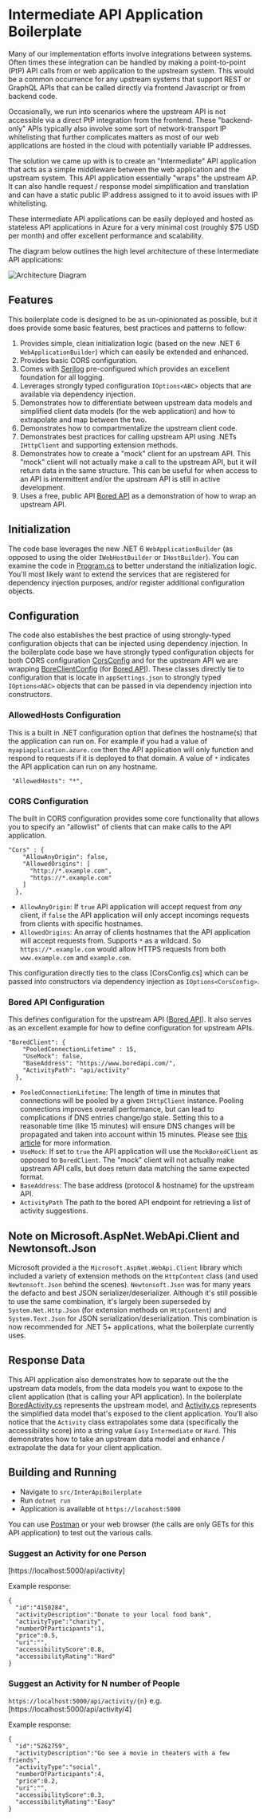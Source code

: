 # Intermediate API Application Boilerplate

Many of our implementation efforts involve integrations between systems.  Often times these integration can be handled by making a point-to-point (PtP) API calls from or web application to the upstream system.  This would be a common occurrence for any upstream systems that support REST or GraphQL APIs that can be called directly via frontend Javascript or from backend code.

Occasionally, we run into scenarios where the upstream API is not accessible via a direct PtP integration from the frontend.  These "backend-only" APIs typically also involve some sort of network-transport IP whitelisting that further complicates matters as most of our web applications are hosted in the cloud with potentially variable IP addresses.

The solution we came up with is to create an "Intermediate" API application that acts as a simple middleware between the web application and the upstream system. This API application essentially "wraps" the upstream AP. It can also handle request / response model simplification and translation and can have a static public IP address assigned to it to avoid issues with IP whitelisting.

These intermediate API applications can be easily deployed and hosted as stateless API applications in Azure for a very minimal cost (roughly $75 USD per month) and offer excellent performance and scalability.

The diagram below outlines the high level architecture of these Intermediate API applications:

![Architecture Diagram](https://github.com/rstrube/dotnet-inter-api-boilerplate/blob/main/doc/img/intermediate-api-app-architecture.png)

## Features

This boilerplate code is designed to be as un-opinionated as possible, but it does provide some basic features, best practices and patterns to follow:

1. Provides simple, clean initialization logic (based on the new .NET 6 `WebApplicationBuilder`) which can easily be extended and enhanced.
2. Provides basic CORS configuration.
3. Comes with [Serilog](https://serilog.net/) pre-configured which provides an excellent foundation for all logging.
4. Leverages strongly typed configuration `IOptions<ABC>` objects that are available via dependency injection.
5. Demonstrates how to differentiate between upstream data models and simplified client data models (for the web application) and how to extrapolate and map between the two.
6. Demonstrates how to compartmentalize the upstream client code.
7. Demonstrates best practices for calling upstream API using .NETs `IHttpClient` and supporting extension methods.
8. Demonstrates how to create a "mock" client for an upstream API.  This "mock" client will not actually make a call to the upstream API, but it will return data in the same structure.  This can be useful for when access to an API is intermittent and/or the upstream API is still in active development.
9. Uses a free, public API [Bored API](https://www.boredapi.com/) as a demonstration of how to wrap an upstream API.

## Initialization

The code base leverages the new .NET 6 `WebApplicationBuilder` (as opposed to using the older `IWebHostBuilder` or `IHostBuilder`).  You can examine the code in [Program.cs](https://github.com/rstrube/dotnet-inter-api-boilerplate/blob/main/src/InterApiBoilerplate/Program.cs) to better understand the initialization logic.  You'll most likely want to extend the services that are registered for dependency injection purposes, and/or register additional configuration objects.

## Configuration

The code also establishes the best practice of using strongly-typed configuration objects that can be injected using dependency injection.  In the boilerplate code base we have strongly typed configuration objects for both CORS configuration [CorsConfig](https://github.com/rstrube/dotnet-inter-api-boilerplate/blob/main/src/InterApiBoilerplate/Configuration/CorsConfig.cs) and for the upstream API we are wrapping [BoreClientConfig](https://github.com/rstrube/dotnet-inter-api-boilerplate/blob/main/src/InterApiBoilerplate/Configuration/BoredClientConfig.cs) (for [Bored API](https://www.boredapi.com/)).  These classes directly tie to configuration that is locate in `appSettings.json` to strongly typed `IOptions<ABC>` objects that can be passed in via dependency injection into constructors.

### AllowedHosts Configuration

This is a built in .NET configuration option that defines the hostname(s) that the application can run on.  For example if you had a value of `myapiapplication.azure.com` then the API application will only function and respond to requests if it is deployed to that domain.  A value of `*` indicates the API application can run on any hostname.

```
 "AllowedHosts": "*",
```

### CORS Configuration

The built in CORS configuration provides some core functionality that allows you to specify an "allowlist" of clients that can make calls to the API application.

```
"Cors" : {
    "AllowAnyOrigin": false,
    "AllowedOrigins": [
      "http://*.example.com",
      "https://*.example.com"
    ]
  },
```
* `AllowAnyOrigin`: If `true` API application will accept request from *any* client, if `false` the API application will only accept incomings requests from clients with specific hostnames.
* `AllowedOrigins`: An array of clients hostnames that the API application will accept requests from.  Supports `*` as a wildcard.  So `https://*.example.com` would allow HTTPS requests from both `www.example.com` and `example.com`.

This configuration directly ties to the class [CorsConfig.cs] which can be passed into constructors via dependency injection as `IOptions<CorsConfig>`.

### Bored API Configuration

This defines configuration for the upstream API ([Bored API]((https://www.boredapi.com/))).  It also serves as an excellent example for how to define configuration for upstream APIs.

```
"BoredClient": {
    "PooledConnectionLifetime" : 15,
    "UseMock": false,
    "BaseAddress": "https://www.boredapi.com/",
    "ActivityPath": "api/activity"
  },
```

* `PooledConnectionLifetime`: The length of time in minutes that connections will be pooled by a given `IHttpClient` instance.  Pooling connections improves overall performance, but can lead to complications if DNS entries change/go stale.  Setting this to a reasonable time (like 15 minutes) will ensure DNS changes will be propagated and taken into account within 15 minutes.  Please see [this article](https://learn.microsoft.com/en-us/dotnet/fundamentals/networking/http/httpclient-guidelines) for more information.
* `UseMock`: If set to `true` the API application will use the `MockBoredClient` as opposed to `BoredClient`.  The "mock" client will not actually make upstream API calls, but does return data matching the same expected format.
* `BaseAddress`: The base address (protocol & hostname) for the upstream API.
* `ActivityPath` The path to the bored API endpoint for retrieving a list of activity suggestions.
  
## Note on Microsoft.AspNet.WebApi.Client and Newtonsoft.Json

Microsoft provided a the `Microsoft.AspNet.WebApi.Client` library which included a variety of extension methods on the `HttpContent` class (and used `Newtonsoft.Json` behind the scenes).  `Newtonsoft.Json` was for many years the defacto and best JSON serializer/deserializer. Although it's still possible to use the same combination, it's largely been superseded by `System.Net.Http.Json` (for extension methods on `HttpContent`) and `System.Text.Json` for JSON serialization/deserialization.  This combination is now recommended for .NET 5+ applications, what the boilerplate currently uses.

## Response Data

This API application also demonstrates how to separate out the the upstream data models, from the data models you want to expose to the client application (that is calling your API application).  In the boilerplate [BoredActivity.cs](https://github.com/rstrube/dotnet-inter-api-boilerplate/blob/main/src/InterApiBoilerplate/Upstream/Models/BoredActivity.cs) represents the upstream model, and [Activity.cs](https://github.com/rstrube/dotnet-inter-api-boilerplate/blob/main/src/InterApiBoilerplate/Models/Activity.cs) represents the simplified data model that's exposed to the client application.  You'll also notice that the `Activity` class extrapolates some data (specifically the accessibility score) into a string value `Easy` `Intermediate` or `Hard`.  This demonstrates how to take an upstream data model and enhance / extrapolate the data for your client application.

## Building and Running

* Navigate to `src/InterApiBoilerplate`
* Run `dotnet run`
* Application is available ot `https://locahost:5000`

You can use [Postman](https://www.postman.com/) or your web browser (the calls are only GETs for this API application) to test out the various calls.

### Suggest an Activity for one Person

[https://localhost:5000/api/activity]

Example response:
```
{
  "id":"4150284",
  "activityDescription":"Donate to your local food bank",
  "activityType":"charity",
  "numberOfParticipants":1,
  "price":0.5,
  "uri":"",
  "accessibilityScore":0.8,
  "accessibilityRating":"Hard"
}
```

### Suggest an Activity for N number of People

`https://localhost:5000/api/activity/{n}` e.g. [https://localhost:5000/api/activity/4]

Example response:
```
{
  "id":"5262759",
  "activityDescription":"Go see a movie in theaters with a few friends",
  "activityType":"social",
  "numberOfParticipants":4,
  "price":0.2,
  "uri":"",
  "accessibilityScore":0.3,
  "accessibilityRating":"Easy"
}
```